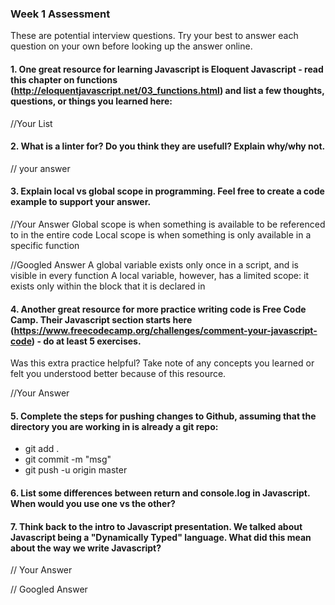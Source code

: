 ### Week 1 Assessment

These are potential interview questions. Try your best to answer each question on your own before looking up the answer online.

#### 1. One great resource for learning Javascript is Eloquent Javascript - read this chapter on functions (http://eloquentjavascript.net/03_functions.html) and list a few thoughts, questions, or things you learned here:

  //Your List


#### 2. What is a linter for? Do you think they are usefull? Explain why/why not.

// your answer

#### 3. Explain local vs global scope in programming. Feel free to create a code example to support your answer.

  //Your Answer
  Global scope is when something is available to be referenced to in the entire code
  Local scope is when something is only available in a specific function

  //Googled Answer
  A global variable exists only once in a script, and is visible in every function
  A local variable, however, has a limited scope: it exists only within the block that it is declared in
#### 4. Another great resource for more practice writing code is Free Code Camp. Their Javascript section starts here (https://www.freecodecamp.org/challenges/comment-your-javascript-code) - do at least 5 exercises.

Was this extra practice helpful? Take note of any concepts you learned or felt you understood better because of this resource.

  //Your Answer

#### 5. Complete the steps for pushing changes to Github, assuming that the directory you are working in is already a git repo:

- git add .
- git commit -m "msg"
- git push -u origin master

#### 6. List some differences between return and console.log in Javascript. When would you use one vs the other?

#### 7. Think back to the intro to Javascript presentation. We talked about Javascript being a "Dynamically Typed" language. What did this mean about the way we write Javascript?

// Your Answer


// Googled Answer
